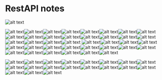 # RestAPI notes
![alt text](<Screenshot 2024-02-25 020156.png>)

![alt text](<Screenshot 2024-02-25 020242.png>)![alt text](<Screenshot 2024-02-25 020419.png>)![alt text](<Screenshot 2024-02-25 020502.png>)![alt text](<Screenshot 2024-02-25 020731.png>)![alt text](<Screenshot 2024-02-25 020750.png>)![alt text](<Screenshot 2024-02-25 020813.png>)![alt text](<Screenshot 2024-02-25 020914.png>)![alt text](<Screenshot 2024-02-25 020952.png>)![alt text](<Screenshot 2024-02-25 021024.png>)![alt text](<Screenshot 2024-02-25 021037.png>)![alt text](<Screenshot 2024-02-25 021056.png>)![alt text](<Screenshot 2024-02-25 021132.png>)![alt text](<Screenshot 2024-02-25 021148.png>)![alt text](<Screenshot 2024-02-25 021300.png>)![alt text](<Screenshot 2024-02-25 021357.png>)![alt text](<Screenshot 2024-02-25 021545.png>)![alt text](<Screenshot 2024-02-25 021744.png>)![![alt text](<Screenshot 2024-02-25 022009.png>)](<Screenshot 2024-02-25 021911.png>)![alt text](<Screenshot 2024-02-25 022017.png>)![alt text](<Screenshot 2024-02-25 022050.png>) ![alt text](<Screenshot 2024-02-25 022017-1.png>)![alt text](<Screenshot 2024-02-25 022122.png>)![alt text](<Screenshot 2024-02-25 022203.png>)![alt text](<Screenshot 2024-02-25 022235.png>)![alt text](<Screenshot 2024-02-25 022448.png>)![alt text](<Screenshot 2024-02-25 022529.png>)![alt text](<Screenshot 2024-02-25 022624.png>)![alt text](<Screenshot 2024-02-25 022639.png>)![alt text](<Screenshot 2024-02-25 022849.png>)![alt text](<Screenshot 2024-02-25 022951.png>)![alt text](<Screenshot 2024-02-25 023136.png>)![alt text](<Screenshot 2024-02-25 023207.png>)![alt text](<Screenshot 2024-02-25 023335.png>)![alt text](<Screenshot 2024-02-25 023421.png>)![alt text](<Screenshot 2024-02-25 023548.png>)![alt text](<Screenshot 2024-02-25 023628.png>)![alt text](<Screenshot 2024-02-25 024021.png>)![alt text](<Screenshot 2024-02-25 024200.png>)

![alt text](<Screenshot 2024-02-25 024325.png>)![alt text](<Screenshot 2024-02-25 024350.png>)![alt text](<Screenshot 2024-02-25 024441.png>)![alt text](<Screenshot 2024-02-25 024501.png>)![alt text](<Screenshot 2024-02-25 024516.png>)![alt text](<Screenshot 2024-02-25 024525.png>)![alt text](<Screenshot 2024-02-25 024533.png>)![alt text](<Screenshot 2024-02-25 024541.png>)![alt text](<Screenshot 2024-02-25 024548.png>)![alt text](<Screenshot 2024-02-25 024555.png>)![alt text](<Screenshot 2024-02-25 024612.png>)![alt text](<Screenshot 2024-02-25 024646.png>)![alt text](<Screenshot 2024-02-25 024655.png>)![alt text](<Screenshot 2024-02-25 024706.png>)![alt text](<Screenshot 2024-02-25 024716.png>)![alt text](<Screenshot 2024-02-25 024724.png>)![alt text](<Screenshot 2024-02-25 024740.png>)![alt text](<Screenshot 2024-02-25 024924.png>)![alt text](<Screenshot 2024-02-25 025050.png>)
